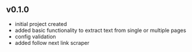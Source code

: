 ## v0.1.0

  * initial project created
  * added basic functionality to extract text from single or multiple pages
  * config validation
  * added follow next link scraper
